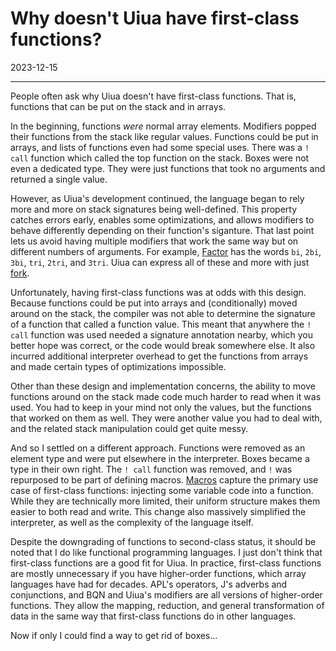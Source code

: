 # Why doesn't Uiua have first-class functions?

2023-12-15

---

People often ask why Uiua doesn't have first-class functions. That is, functions that can be put on the stack and in arrays.

In the beginning, functions *were* normal array elements. Modifiers popped their functions from the stack like regular values. Functions could be put in arrays, and lists of functions even had some special uses. There was a `! call` function which called the top function on the stack. Boxes were not even a dedicated type. They were just functions that took no arguments and returned a single value.

However, as Uiua's development continued, the language began to rely more and more on stack signatures being well-defined. This property catches errors early, enables some optimizations, and allows modifiers to behave differently depending on their function's siganture. That last point lets us avoid having multiple modifiers that work the same way but on different numbers of arguments. For example, [Factor](https://factorcode.org/) has the words `bi`, `2bi`, `3bi`, `tri`, `2tri`, and `3tri`. Uiua can express all of these and more with just [fork]().

Unfortunately, having first-class functions was at odds with this design. Because functions could be put into arrays and (conditionally) moved around on the stack, the compiler was not able to determine the signature of a function that called a function value. This meant that anywhere the `! call` function was used needed a signature annotation nearby, which you better hope was correct, or the code would break somewhere else. It also incurred additional interpreter overhead to get the functions from arrays and made certain types of optimizations impossible.

Other than these design and implementation concerns, the ability to move functions around on the stack made code much harder to read when it was used. You had to keep in your mind not only the values, but the functions that worked on them as well. They were another value you had to deal with, and the related stack manipulation could get quite messy.

And so I settled on a different approach. Functions were removed as an element type and were put elsewhere in the interpreter. Boxes became a type in their own right. The `! call` function was removed, and `!` was repurposed to be part of defining macros. [Macros](/docs/macros) capture the primary use case of first-class functions: injecting some variable code into a function. While they are technically more limited, their uniform structure makes them easier to both read and write. This change also massively simplified the interpreter, as well as the complexity of the language itself.

Despite the downgrading of functions to second-class status, it should be noted that I do like functional programming languages. I just don't think that first-class functions are a good fit for Uiua. In practice, first-class functions are mostly unnecessary if you have higher-order functions, which array languages have had for decades. APL's operators, J's adverbs and conjunctions, and BQN and Uiua's modifiers are all versions of higher-order functions. They allow the mapping, reduction, and general transformation of data in the same way that first-class functions do in other languages.

Now if only I could find a way to get rid of boxes...